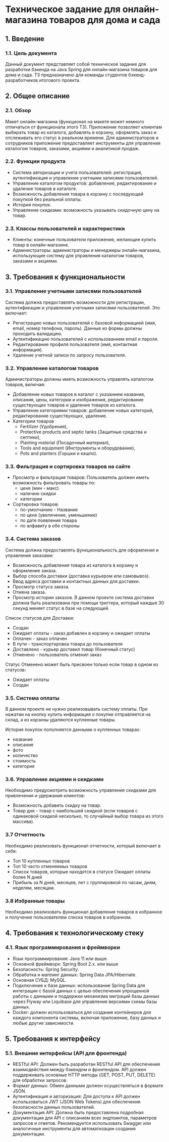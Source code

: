 # Техническое задание для онлайн-магазина товаров для дома и сада


## 1. Введение


### 1.1. Цель документа


Данный документ представляет собой техническое задание для разработки бэкенда на Java Spring для онлайн-магазина товаров
для дома и сада. ТЗ предназначено для команды студентов бэкенд-разработчиков итогового проекта.


## 2. Общее описание


### 2.1. Обзор


Макет онлайн-магазина (функционал на макете может немного отличаться от функционала этого ТЗ).
Приложение позволяет клиентам выбирать товар из каталога, добавлять в корзину, оформлять заказ и отслеживать его статус
в реальном времени. Для администраторов и сотрудников приложение предоставляет инструменты для управления каталогом
товаров, заказами, акциями и аналитикой продаж.


### 2.2. Функции продукта


- Система авторизации и учета пользователей: регистрация, аутентификация и управление учетными записями пользователей.
- Управление каталогом продуктов: добавление, редактирование и удаление товаров в каталоге.
- Возможность добавления товара в корзину с последующей покупкой без реальной оплаты.
- История покупок.
- Управление скидками: возможность указывать скидочную цену на товар.


### 2.3. Классы пользователей и характеристики


- Клиенты: конечные пользователи приложения, желающие купить товар в онлайн-магазине.
- Администраторы: администраторы и менеджеры онлайн-магазина, использующие систему для управления каталогом товаров,
  заказами и акциями.


## 3. Требования к функциональности


### 3.1. Управление учетными записями пользователей


Система должна предоставлять возможности для регистрации, аутентификации и управления учетными записями пользователей.
Это включает:

- Регистрацию новых пользователей с базовой информацией (имя, email, номер телефона, пароль). Данные из формы должны
  проходить валидацию.
- Аутентификацию пользователей с использованием email и пароля.
- Редактирование профиля пользователя (имя, контактная информация).
- Удаление учетной записи по запросу пользователя.


### 3.2. Управление каталогом товаров


Администраторы должны иметь возможность управлять каталогом товаров, включая:

- Добавление новых товаров в каталог с указанием названия, описания, цены, категории и изображения, редактирование
  существующих товаров и удаление товаров из каталога.
- Управление категориями товаров: добавление новых категорий, редактирование существующих, удаление.
- Категории товаров
    - Fertilizer (Удобрения),
    - Protective products and septic tanks (Защитные средства и септики),
    - Planting material (Посадочный материал),
    - Tools and equipment (Инструменты и оборудование),
    - Pots and planters (Горшки и кашпо).


### 3.3. Фильтрация и сортировка товаров на сайте


- Просмотр и фильтрация товаров: Пользователь должен иметь возможность фильтровать товары по:
    - цене (мин - макс)
    - наличию скидки
    - категории
- Сортировка товаров:
    - по-умолчанию - Название
    - по цене (увеличение, уменьшение)
    - по дате появления товара
    - по алфавиту в обе стороны


### 3.4. Система заказов


Система должна предоставлять функциональность для оформления и управления заказами:

- Возможность добавления товара из каталога в корзину и оформление заказа.
- Выбор способа доставки (доставка курьером или самовывоз).
- Ввод адреса доставки и контактных данных для доставки.
- Просмотр статуса заказа.
- Отмена заказа.
- Просмотр истории заказов.
  В данном проекте система доставки должна быть реализована при помощи триггера, который каждые 30 секунд меняет статус
  в базе на следующий.

Список статусов для Доставки:

- Создан
- Ожидает оплаты - заказ добавлен в корзину и ожидает оплаты
- Оплачен - заказ оплачен
- В пути - транспортировка товара до пользователя
- Доставлено - курьер доставил товар (Конечный статус)
- Отменено - пользователь отменил заказ

Статус Отменено может быть присвоен только если товар в одном из статусов:

- Ожидает оплаты
- Создан


### 3.5. Система оплаты


В данном проекте не нужно реализовывать систему оплаты. При нажатии на кнопку купить информация о покупке отправляется
на склад, а из корзины удаляются купленные товары.

История покупок пополняется данными о купленных товарах:
- название
- описание
- фото
- количество
- стоимость
- категория


### 3.6. Управление акциями и скидками


Необходимо предусмотреть возможность управления скидками для привлечения и удержания клиентов:
- Возможность добавить скидку на товар.
- Товар дня - товар с наибольшей скидкой (если товаров с одинаковой скидкой несколько, то случайный выбор товара из
этого массива).


### 3.7 Отчетность


Необходимо реализовать функционал отчетности, который включает в себя:
- Топ 10 купленных товаров
- Топ 10 часто отменяемых товаров
- Список товаров, которые находятся в статусе Ожидает оплаты более N дней
- Прибыль за N дней, месяцев, лет с группировкой по часам, дням, неделям, месяцам.


### 3.8 Избранные товары


Необходимо реализовать функционал добавления товаров в избранное и получение пользователем списка товаров в избранном.


## 4. Требования к технологическому стеку


   ### 4.1. Язык программирования и фреймворки


   - Язык программирования: Java 11 или выше.
   - Основной фреймворк: Spring Boot 2.x. или выше
   - Безопасность: Spring Security.
   - Обработка и маппинг данных: Spring Data JPA/Hibernate.
   - Основная СУБД: MySQL.
   - Подключение к базе данных: использование Spring Data для интеграции с базой данных с целью обеспечения упрощенной
   работы с данными и поддержки механизма миграций базы данных через Flyway или Liquibase для управления версиями схемы
   базы данных.
   - Docker: должен использоваться для создания контейнеров для каждого компонента системы, включая приложение, базу
   данных и любые другие зависимости.


## 5. Требования к интерфейсу


   ### 5.1. Внешние интерфейсы (API для фронтенда)


   - RESTful API: Должен быть разработан RESTful API для обеспечения взаимодействия между бэкендом и фронтендом. API
   должен поддерживать основные HTTP методы (GET, POST, PUT, DELETE) для обработки запросов.
   - Формат данных: Обмен данными должен осуществляться в формате JSON.
   - Аутентификация и авторизация: Для доступа к API должен использоваться JWT (JSON Web Tokens) для обеспечения
   безопасности данных пользователей.
   - Документация API: Должна быть предоставлена подробная документация для API с описанием всех эндпоинтов, параметров
   запросов и ответов. Рекомендуется использовать Swagger или аналогичные инструменты для автоматизации создания
   документации.
  